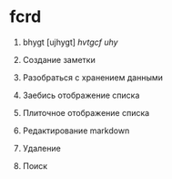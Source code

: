 # fcrd

1.  bhygt
    [ujhygt]
    _hvtgcf_
    _uhy_

1.  Создание заметки
1.  Разобраться с хранением данными
1.  Заебись отображение списка
1.  Плиточное отображение списка
1.  Редактирование markdown
1.  Удаление
1.  Поиск
